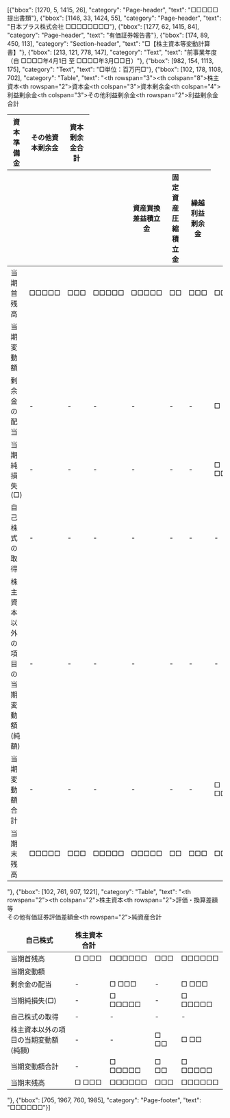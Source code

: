 [{"bbox": [1270, 5, 1415, 26], "category": "Page-header", "text": "□□□□□提出書類"}, {"bbox": [1146, 33, 1424, 55], "category": "Page-header", "text": "日本プラス株式会社 □□□□□□□□"}, {"bbox": [1277, 62, 1415, 84], "category": "Page-header", "text": "有価証券報告書"}, {"bbox": [174, 89, 450, 113], "category": "Section-header", "text": "□【株主資本等変動計算書】"}, {"bbox": [213, 121, 778, 147], "category": "Text", "text": "前事業年度（自 □□□□年4月1日 至 □□□□年3月□□日）"}, {"bbox": [982, 154, 1113, 175], "category": "Text", "text": "□単位：百万円□"}, {"bbox": [102, 178, 1108, 702], "category": "Table", "text": "<table><thead><tr><th rowspan=\"3\"></th><th colspan=\"8\">株主資本</th></tr><tr><th rowspan=\"2\">資本金</th><th colspan=\"3\">資本剰余金</th><th colspan=\"4\">利益剰余金</th></tr><tr><th>資本準備金</th><th>その他資本剰余金</th><th>資本剰余金合計</th><th colspan=\"3\">その他利益剰余金</th><th rowspan=\"2\">利益剰余金合計</th></tr><tr><th></th><th></th><th></th><th></th><th>資産買換差益積立金</th><th>固定資産圧縮積立金</th><th>繰越利益剰余金</th></tr></thead><tbody><tr><td>当期首残高</td><td>□□□□□</td><td>□□□</td><td>□□□□□</td><td>□□□□□</td><td>□□</td><td>□□□</td><td>□□□□□□</td><td>□□□□□□</td></tr><tr><td>当期変動額</td><td></td><td></td><td></td><td></td><td></td><td></td><td></td><td></td></tr><tr><td>剰余金の配当</td><td>-</td><td>-</td><td>-</td><td>-</td><td>-</td><td>-</td><td>□ □□□</td><td>□ □□□</td></tr><tr><td>当期純損失(□)</td><td>-</td><td>-</td><td>-</td><td>-</td><td>-</td><td>-</td><td>□ □□□□□</td><td>□ □□□□□</td></tr><tr><td>自己株式の取得</td><td>-</td><td>-</td><td>-</td><td>-</td><td>-</td><td>-</td><td>-</td><td>-</td></tr><tr><td>株主資本以外の項目の当期変動額(純額)</td><td>-</td><td>-</td><td>-</td><td>-</td><td>-</td><td>-</td><td>-</td><td>-</td></tr><tr><td>当期変動額合計</td><td>-</td><td>-</td><td>-</td><td>-</td><td>-</td><td>-</td><td>□ □□□□□</td><td>□ □□□□□</td></tr><tr><td>当期末残高</td><td>□□□□□</td><td>□□□</td><td>□□□□□</td><td>□□□□□</td><td>□□</td><td>□□□</td><td>□□□□□□</td><td>□□□□□□</td></tr></tbody></table>"}, {"bbox": [102, 761, 907, 1221], "category": "Table", "text": "<table><thead><tr><th rowspan=\"2\"></th><th colspan=\"2\">株主資本</th><th rowspan=\"2\">評価・換算差額等<br>その他有価証券評価差額金</th><th rowspan=\"2\">純資産合計</th></tr><tr><th>自己株式</th><th>株主資本合計</th></tr></thead><tbody><tr><td>当期首残高</td><td>□ □□□</td><td>□□□□□□</td><td>□□□</td><td>□□□□□□</td></tr><tr><td>当期変動額</td><td></td><td></td><td></td><td></td></tr><tr><td>剰余金の配当</td><td>-</td><td>□ □□□</td><td>-</td><td>□ □□□</td></tr><tr><td>当期純損失(□)</td><td>-</td><td>□ □□□□□</td><td>-</td><td>□ □□□□□</td></tr><tr><td>自己株式の取得</td><td>-</td><td>-</td><td>-</td><td>-</td></tr><tr><td>株主資本以外の項目の当期変動額(純額)</td><td>-</td><td>-</td><td>□ □□</td><td>□ □□</td></tr><tr><td>当期変動額合計</td><td>-</td><td>□ □□□□□</td><td>□ □□</td><td>□ □□□□□</td></tr><tr><td>当期末残高</td><td>□ □□□</td><td>□□□□□□</td><td>□□□</td><td>□□□□□□</td></tr></tbody></table>"}, {"bbox": [705, 1967, 760, 1985], "category": "Page-footer", "text": "□□□□□□"}]